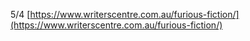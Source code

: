 5/4 [https://www.writerscentre.com.au/furious-fiction/](https://www.writerscentre.com.au/furious-fiction/)
